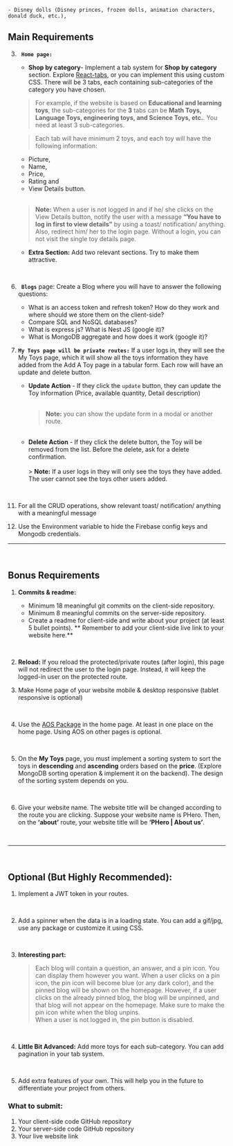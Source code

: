     - Disney dolls (Disney princes, frozen dolls, animation characters, donald duck, etc.),

## **Main Requirements**

3. **` Home page:`**

   - **Shop by category**- Implement a tab system for **Shop by category** section. Explore [React-tabs](https://www.npmjs.com/package/react-tabs), or you can implement this using custom CSS. There will be 3 tabs, each containing sub-categories of the category you have chosen.
     <br/>

   > For example, if the website is based on **Educational and learning toys**, the sub-categories for the **3** tabs can be **Math Toys, Language Toys, engineering toys, and Science Toys, etc.**. You need at least 3 sub-categories.
   > <br/>

   > Each tab will have minimum 2 toys, and each toy will have the following information:

   - Picture,
   - Name,
   - Price,
   - Rating and
   - View Details button.

   <br/>
           
   > **Note:** When a user is not logged in and if he/ she clicks on the View Details button, notify the user with a message **“You have to log in first to view details”** by using a toast/ notification/ anything. Also, redirect him/ her to the login page. Without a login, you can not visit the single toy details page.

   - **Extra Section:** Add two relevant sections. Try to make them attractive.

<br/>

6. **` Blogs`** page: Create a Blog where you will have to answer the following questions:

   - What is an access token and refresh token? How do they work and where should we store them on the client-side?
   - Compare SQL and NoSQL databases?
   - What is express js? What is Nest JS (google it)?
   - What is MongoDB aggregate and how does it work (google it)?

7. **`My Toys page will be private routes:`** If a user logs in, they will see the My Toys page, which it will show all the toys information they have added from the Add A Toy page in a tabular form. Each row will have an update and delete button.
   <br/>

   - **Update Action** - If they click the `update` button, they can update the Toy information (Price, available quantity, Detail description) <br/><br/>
     > **Note:** you can show the update form in a modal or another route.

   <br/>

   - **Delete Action** - If they click the delete button, the Toy will be removed from the list. Before the delete, ask for a delete confirmation.
     <br/>
     <br/> > **Note:** If a user logs in they will only see the toys they have added. The user cannot see the toys other users added.
     <br/>

<br/>

11. For all the CRUD operations, show relevant toast/ notification/ anything with a meaningful message

12. Use the Environment variable to hide the Firebase config keys and Mongodb credentials.

<hr/>
<br/>

## **Bonus Requirements**

1. **Commits & readme:**

   - Minimum 18 meaningful git commits on the client-side repository.
   - Minimum 8 meaningful commits on the server-side repository.
   - Create a readme for client-side and write about your project (at least 5 bullet points). ** Remember to add your client-side live link to your website here.**

<br/>

2. **Reload:** If you reload the protected/private routes (after login), this page will not redirect the user to the login page. Instead, it will keep the logged-in user on the protected route.

3. Make Home page of your website mobile & desktop responsive (tablet responsive is optional)

<br/>

4. Use the [AOS Package](https://www.npmjs.com/package/aos) in the home page. At least in one place on the home page. Using AOS on other pages is optional.

<br/>

5. On the **My Toys** page, you must implement a sorting system to sort the toys in **descending** and **ascending** orders based on the **price**. (Explore MongoDB sorting operation & implement it on the backend). The design of the sorting system depends on you.

<br/>

6. Give your website name. The website title will be changed according to the route you are clicking. Suppose your website name is PHero. Then, on the **‘about’** route, your website title will be **‘PHero | About us’**.

<br/>

---

<br/>

## **Optional (But Highly Recommended):**

1. Implement a JWT token in your routes.

<br/>

2. Add a spinner when the data is in a loading state. You can add a gif/jpg, use any package or customize it using CSS.

<br/>

3. **Interesting part:**

   > Each blog will contain a question, an answer, and a pin icon. You can display them however you want. When a user clicks on a pin icon, the pin icon will become blue (or any dark color), and the pinned blog will be shown on the homepage. However, if a user clicks on the already pinned blog, the blog will be unpinned, and that blog will not appear on the homepage. Make sure to make the pin icon white when the blog unpins.
   > <br/>
   > When a user is not logged in, the pin button is disabled.

<br/>

4. **Little Bit Advanced:** Add more toys for each sub-category. You can add pagination in your tab system.

<br/>

5. Add extra features of your own. This will help you in the future to differentiate your project from others.

### **What to submit:**

1. Your client-side code GitHub repository
2. Your server-side code GitHub repository
3. Your live website link
